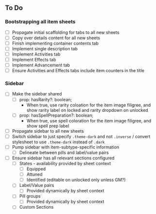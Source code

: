 ## To Do

### Bootstrapping all item sheets

- [ ] Propagate initial scaffolding for tabs to all new sheets
- [ ] Copy over details content for all new sheets
- [ ] Finish implementing container contents tab
- [ ] Implement single description tab
- [ ] Implement Activities tab
- [ ] Implement Effects tab
- [ ] Implement Advancement tab
- [ ] Ensure Activities and Effects tabs include item counters in the title

### Sidebar

- [ ] Make the sidebar shared
  - [ ] prop: hasRarity?: boolean;
    - When true, use rarity coloation for the item image filigree, and show rarity label on locked and rarity dropdown on unlocked
  - [ ] prop: hasSpellPreparation?: boolean;
    - When true, use spell coloration for the item image filigree, and show spell prep label
- [ ] Propagate sidebar to all new sheets
- [ ] Switch sidebar to just specify `.theme-dark` and not `.inverse` / convert stylesheet to use `.theme-dark` instead of `.dark`
- [ ] Pump sidebar with item-subtype-specific information
  - [ ] Delineate between pills and label/value pairs
- [ ] Ensure sidebar has all relevant sections configured
  - [ ] States - availability provided by sheet context
    - [ ] Equipped
    - [ ] Attuned
    - [ ] Identified (editable on unlocked only unless GM?)
  - [ ] Label/Value pairs
    - [ ] Provided dynamically by sheet context
  - [ ] Pill groups
    - [ ] Provided dynamically by sheet context
  - [ ] Custom Sections